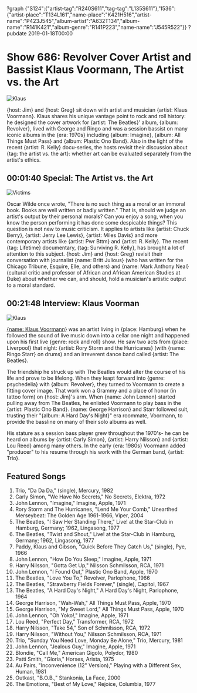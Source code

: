 ?graph {"S124":{"artist-tag":"R240S611","tag-tag":"L135S611"},"I536":{"artist-place":"T134L161","name-place":"K421H516","artist-name":"P423J545","album-artist":"A632T134","album-name":"R141K421","album-genre":"R141P223","name-name":"J545R522"}}
?pubdate 2019-01-18T00:00

# Show 686: Revolver Cover Artist and Bassist Klaus Voormann, The Artist vs. the Art

![Klaus](//static.soundopinions.org/images/2019/klaus_v.jpg)

{host: Jim} and {host: Greg} sit down with artist and musician {artist: Klaus Voormann}. Klaus shares his unique vantage point to rock and roll history: he designed the cover artwork for {artist: The Beatles}' album, {album: Revolver}, lived with George and Ringo and was a session bassist on many iconic albums in the {era: 1970s} including {album: Imagine}, {album: All Things Must Pass} and {album: Plastic Ono Band}. Also in the light of the recent {artist: R. Kelly} docu-series, the hosts revisit their discussion about {tag: the artist vs. the art}: whether art can be evaluated separately from the artist's ethics. 

## 00:01:40 Special: The Artist vs. the Art
![Victims](//static.soundopinions.org/images/2019/kelly_victims.jpg)

Oscar Wilde once wrote,  "There is no such thing as a moral or an immoral book. Books are well written or badly written." That is, should we judge an artist's output by their personal morals? Can you enjoy a song, when you know the person performing it has done some despicable things? This question is not new to music criticism. It applies to artists like {artist: Chuck Berry}, {artist: Jerry Lee Lewis}, {artist: Miles Davis} and more contemporary artists like {artist: Pwr Bttm} and {artist: R. Kelly}. The recent {tag: Lifetime} documentary, {tag: Surviving R. Kelly}, has brought a lot of attention to this subject. {host: Jim} and {host: Greg} revisit their conversation with journalist {name: Britt Julious} (who has written for the Chicago Tribune, Esquire, Elle, and others) and {name: Mark Anthony Neal} (cultural critic and professor of African and African American Studies at Duke) about whether we can, and should, hold a musician's artistic output to a moral standard.  


## 00:21:48 Interview: Klaus Voorman
![Klaus](//static.soundopinions.org/images/2019/kvoormann.jpg)

[{name: Klaus Voormann}](https://www.voormann.com/) was an artist living in {place: Hamburg} when he followed the sound of live music down into a cellar one night and happened upon his first live {genre: rock and roll} show. He saw two acts from {place: Liverpool} that night: {artist: Rory Storm and the Hurricanes} (with {name: Ringo Starr} on drums) and an irreverent dance band called {artist: The Beatles}. 

The friendship he struck up with The Beatles would alter the course of his life and prove to be lifelong. When they leapt forward into {genre: psychedelia} with {album: Revolver}, they turned to Voormann to create a fitting cover image. That work won a Grammy and a place of honor (in tattoo form) on {host: Jim}'s arm. When {name: John Lennon} started pulling away from The Beatles, he enlisted Voormann to play bass in the {artist: Plastic Ono Band}. {name: George Harrison} and Starr followed suit, trusting their "{album: A Hard Day's Night}" era roommate, Voormann, to provide the bassline on many of their solo albums as well.

His stature as a session bass player grew throughout the 1970's- he can be heard on albums by {artist: Carly Simon}, {artist: Harry Nilsson} and {artist: Lou Reed} among many others. In the early {era: 1980s} Voormann added "producer" to his resume through his work with the German band, {artist: Trio}. 


## Featured Songs

1. Trio, "Da Da Da," (single), Mercury, 1982
1. Carly Simon, "We Have No Secrets," No Secrets, Elektra, 1972
1. John Lennon, "Imagine," Imagine, Apple, 1971
1. Rory Storm and The Hurricanes, "Lend Me Your Comb," Unearthed Merseybeat: The Golden Age 1961-1966, Viper, 2004
1. The Beatles, "I Saw Her Standing There," Live! at the Star-Club in Hamburg, Germany; 1962, Lingasong, 1977
1. The Beatles, "Twist and Shout," Live! at the Star-Club in Hamburg, Germany; 1962, Lingasong, 1977
1. Paddy, Klaus and Gibson, "Quick Before They Catch Us," (single), Pye, 1966
1. John Lennon, "How Do You Sleep," Imagine, Apple, 1971
1. Harry Nilsson, "Gotta Get Up," Nilsson Schmilsson, RCA, 1971
1. John Lennon, "I Found Out," Plastic Ono Band, Apple, 1970
1. The Beatles, "Love You To," Revolver, Parlophone, 1966
1. The Beatles, "Strawberry Fields Forever," (single), Capitol, 1967
1. The Beatles, "A Hard Day's Night," A Hard Day's Night, Parlophone, 1964
1. George Harrison, "Wah-Wah," All Things Must Pass, Apple, 1970
1. George Harrison, "My Sweet Lord," All Things Must Pass, Apple, 1970
1. John Lennon, "Oh Yoko!," Imagine, Apple, 1971
1. Lou Reed, "Perfect Day," Transformer, RCA, 1972
1. Harry Nilsson, "Take 54," Son of Schmilsson, RCA, 1972
1. Harry Nilsson, "Without You," Nilsson Schmilsson, RCA, 1971
1. Trio, "Sunday You Need Love, Monday Be Alone," Trio, Mercury, 1981
1. John Lennon, "Jealous Guy," Imagine, Apple, 1971
1. Blondie, "Call Me," American Gigolo, Polydor, 1980
1. Patti Smith, "Gloria," Horses, Arista, 1975
1. Au Pairs, "Inconvenience (12" Version)," Playing with a Different Sex, Human, 1981
1. Outkast, "B.O.B.," Stankonia, La Face, 2000
1. The Emotions, "Best of My Love," Rejoice, Columbia, 1977